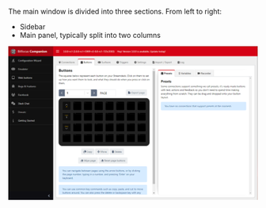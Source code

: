 The main window is divided into three sections. From left to right:

- Sidebar
- Main panel, typically split into two columns

![Admin GUI](images/admingui.png?raw=true 'Admin GUI')
